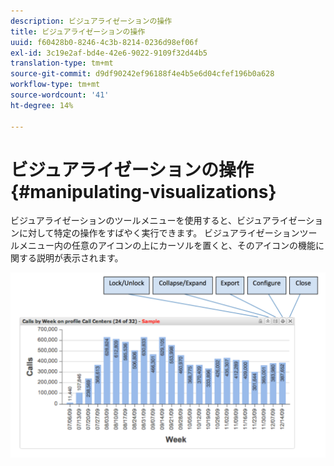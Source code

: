 ```yaml
---
description: ビジュアライゼーションの操作
title: ビジュアライゼーションの操作
uuid: f60428b0-8246-4c3b-8214-0236d98ef06f
exl-id: 3c19e2af-bd4e-42e6-9022-9109f32d44b5
translation-type: tm+mt
source-git-commit: d9df90242ef96188f4e4b5e6d04cfef196b0a628
workflow-type: tm+mt
source-wordcount: '41'
ht-degree: 14%

---
```


# ビジュアライゼーションの操作{#manipulating-visualizations}

ビジュアライゼーションのツールメニューを使用すると、ビジュアライゼーションに対して特定の操作をすばやく実行できます。 ビジュアライゼーションツールメニュー内の任意のアイコンの上にカーソルを置くと、そのアイコンの機能に関する説明が表示されます。

![](assets/manipulate_visual.png)
